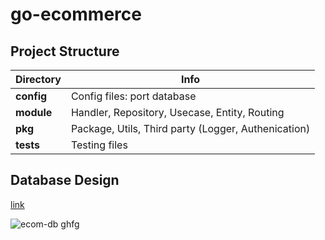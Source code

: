 # go-ecommerce

## Project Structure

| Directory  | Info                                                |
| ---------- | --------------------------------------------------- |
| **config** | Config files: port database                         |
| **module** | Handler, Repository, Usecase, Entity, Routing       |
| **pkg**    | Package, Utils, Third party (Logger, Authenication) |
| **tests**  | Testing files                                       |

## Database Design

[link](https://dbdiagram.io/d/645e0aa1dca9fb07c4f79384)

![ecom-db](https://github.com/nattrio/go-ecommerce/assets/45891267/7a58f8eb-f515-40ac-b746-7db6353a02db)
ghfg
